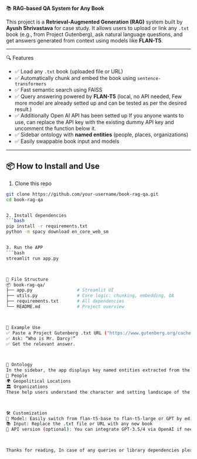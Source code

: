 📚 **RAG-based QA System for Any Book**

This project is a **Retrieval-Augmented Generation (RAG)** system built by **Ayush Shrivastava** for case study. It allows users to upload or link any `.txt` book (e.g., from Project Gutenberg), ask natural language questions, and get answers generated from context using models like **FLAN-T5**.

---

🔍 Features

- ✅ Load any `.txt` book (uploaded file or URL)
- ✅ Automatically chunk and embed the book using `sentence-transformers`
- ✅ Fast semantic search using FAISS
- ✅ Query answering powered by **FLAN-T5** (local, no API needed, Few more model are already setted up and can be tested as per the desired result.)
- ✅ Additionally Open AI API has been setted up If you anyone wants to use, can replace the API key with the existing dummy API key and uncomment the function below it.
- ✅ Sidebar ontology with **named entities** (people, places, organizations)
- ✅ Easily swappable book input and models

---

## 📦 How to Install and Use 

1. Clone this repo
```bash
git clone https://github.com/your-username/book-rag-qa.git
cd book-rag-qa


2. Install dependencies
```bash
pip install -r requirements.txt
python -m spacy download en_core_web_sm


3. Run the APP
```bash
streamlit run app.py



📁 File Structure
📦 book-rag-qa/
├── app.py                 # Streamlit UI
├── utils.py               # Core logic: chunking, embedding, QA
├── requirements.txt       # All dependencies
└── README.md              # Project overview



📘 Example Use
✅ Paste a Project Gutenberg .txt URL ("https://www.gutenberg.org/cache/epub/1342/pg1342.txt")
✅ Ask: “Who is Mr. Darcy?”
✅ Get the relevant answer.



🧠 Ontology
In the sidebar, the app displays key named entities extracted from the book:
👤 People
🌍 Geopolitical Locations
🏛️ Organizations
These help users understand the character and setting landscape of the text.



🛠️ Customization
🔁 Model: Easily switch from flan-t5-base to flan-t5-large or GPT by editing utils.py
📚 Input: Replace the .txt file or URL with any new book
🤖 API version (optional): You can integrate GPT-3.5/4 via OpenAI if needed and already having an API key



Thanks for reading, In case of any queries or library dependencies please revert back to me on mail(shrivastava.ayush181297@gmail.com) or on phone(+91 70497 94984).